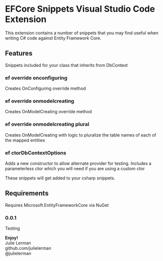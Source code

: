# EFCore Snippets Visual Studio Code Extension

This extension contains a number of snippets that you may find useful when writing C# code against Entity Framework Core.

## Features
Snippets included for your class that inherits from DbContext 

### ef override onconfiguring

Creates OnConfiguring override method 

### ef override onmodelcreating
Creates OnModelCreating override method

### ef override onmodelcreating plural
Creates OnModelCreating with logic to pluralize the table names of each of the mapped entities

### ef ctorDbContextOptions

Adds a new constructor to allow alternate provider for testing. Includes a parameterless ctor which you will need if you are using a custom ctor

These snippets will get added to your csharp snippets.


## Requirements

Requires Microsoft.EntityFrameworkCore via NuGet

### 0.0.1

Testing


**Enjoy!**  
Julie Lerman  
github.com/julielerman   
@julielerman